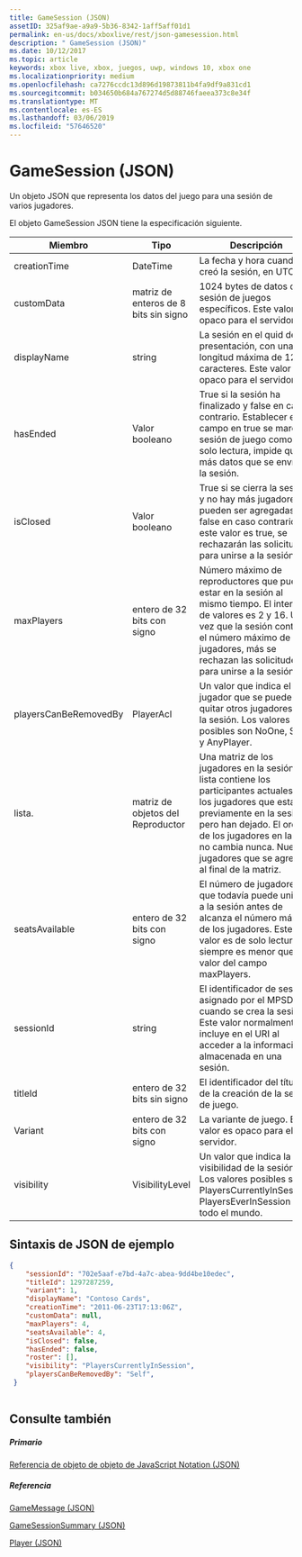 ```yaml
---
title: GameSession (JSON)
assetID: 325af9ae-a9a9-5b36-8342-1aff5aff01d1
permalink: en-us/docs/xboxlive/rest/json-gamesession.html
description: " GameSession (JSON)"
ms.date: 10/12/2017
ms.topic: article
keywords: xbox live, xbox, juegos, uwp, windows 10, xbox one
ms.localizationpriority: medium
ms.openlocfilehash: ca7276ccdc13d896d19873811b4fa9df9a831cd1
ms.sourcegitcommit: b034650b684a767274d5d88746faeea373c8e34f
ms.translationtype: MT
ms.contentlocale: es-ES
ms.lasthandoff: 03/06/2019
ms.locfileid: "57646520"
---
```

# <a name="gamesession-json"></a>GameSession (JSON)
Un objeto JSON que representa los datos del juego para una sesión de varios jugadores. 
<a id="ID4ER"></a>

  
 
El objeto GameSession JSON tiene la especificación siguiente.
 
| Miembro| Tipo| Descripción| 
| --- | --- | --- | 
| creationTime| DateTime| La fecha y hora cuando se creó la sesión, en UTC. | 
| customData| matriz de enteros de 8 bits sin signo| 1024 bytes de datos de la sesión de juegos específicos. Este valor es opaco para el servidor. | 
| displayName| string| La sesión en el quid de la presentación, con una longitud máxima de 128 caracteres. Este valor es opaco para el servidor. | 
| hasEnded| Valor booleano| True si la sesión ha finalizado y false en caso contrario. Establecer este campo en true se marca la sesión de juego como de solo lectura, impide que más datos que se envían a la sesión. | 
| isClosed| Valor booleano| True si se cierra la sesión y no hay más jugadores pueden ser agregadas y false en caso contrario. Si este valor es true, se rechazarán las solicitudes para unirse a la sesión. | 
| maxPlayers| entero de 32 bits con signo| Número máximo de reproductores que puede estar en la sesión al mismo tiempo. El intervalo de valores es 2 y 16. Una vez que la sesión contiene el número máximo de jugadores, más se rechazan las solicitudes para unirse a la sesión. | 
| playersCanBeRemovedBy| PlayerAcl| Un valor que indica el jugador que se puede quitar otros jugadores de la sesión. Los valores posibles son NoOne, Self y AnyPlayer. | 
| lista.| matriz de objetos del Reproductor| Una matriz de los jugadores en la sesión. La lista contiene los participantes actuales y los jugadores que estaban previamente en la sesión, pero han dejado. El orden de los jugadores en la lista no cambia nunca. Nuevos jugadores que se agregan al final de la matriz. | 
| seatsAvailable| entero de 32 bits con signo| El número de jugadores que todavía puede unirse a la sesión antes de alcanza el número máximo de los jugadores. Este valor es de solo lectura y siempre es menor que el valor del campo maxPlayers. | 
| sessionId| string| El identificador de sesión asignado por el MPSD cuando se crea la sesión. Este valor normalmente se incluye en el URI al acceder a la información almacenada en una sesión.| 
| titleId| entero de 32 bits sin signo| El identificador del título de la creación de la sesión de juego.| 
| Variant| entero de 32 bits con signo| La variante de juego. Este valor es opaco para el servidor.| 
| visibility| VisibilityLevel| Un valor que indica la visibilidad de la sesión. Los valores posibles son: PlayersCurrentlyInSession, PlayersEverInSession y todo el mundo.| 
  
<a id="ID4EEF"></a>

 
## <a name="sample-json-syntax"></a>Sintaxis de JSON de ejemplo
 

```json
{
    "sessionId": "702e5aaf-e7bd-4a7c-abea-9dd4be10edec",
    "titleId": 1297287259,
    "variant": 1,
    "displayName": "Contoso Cards",
    "creationTime": "2011-06-23T17:13:06Z",
    "customData": null,
    "maxPlayers": 4,
    "seatsAvailable": 4,
    "isClosed": false,
    "hasEnded": false,
    "roster": [],
    "visibility": "PlayersCurrentlyInSession",
    "playersCanBeRemovedBy": "Self",
 }
    
```

  
<a id="ID4ENF"></a>

 
## <a name="see-also"></a>Consulte también
 
<a id="ID4EPF"></a>

 
##### <a name="parent"></a>Primario 

[Referencia de objeto de objeto de JavaScript Notation (JSON)](atoc-xboxlivews-reference-json.md)

  
<a id="ID4EZF"></a>

 
##### <a name="reference"></a>Referencia 

[GameMessage (JSON)](json-gamemessage.md)

 [GameSessionSummary (JSON)](json-gamesessionsummary.md)

 [Player (JSON)](json-player.md)

   